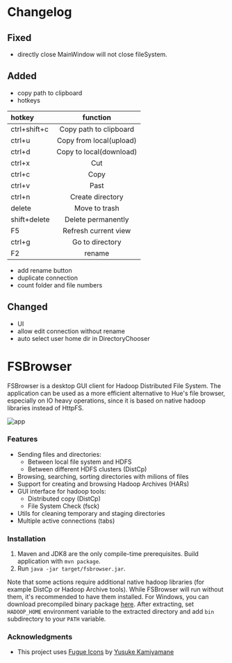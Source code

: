 # Changelog

## Fixed
- directly close MainWindow will not close fileSystem. 

## Added
- copy path to clipboard
- hotkeys

| hotkey | function |
| :--- | :---: |
| ctrl+shift+c | Copy path to clipboard |
| ctrl+u | Copy from local(upload) |
| ctrl+d | Copy to local(download) |
| ctrl+x | Cut |
| ctrl+c | Copy |
| ctrl+v | Past |
| ctrl+n | Create directory |
| delete | Move to trash |
| shift+delete | Delete permanently |
| F5 | Refresh current view |
| ctrl+g | Go to directory |
| F2 | rename |

- add rename button
- duplicate connection
- count folder and file numbers

## Changed
- UI
- allow edit connection without rename
- auto select user home dir in DirectoryChooser 

# FSBrowser

FSBrowser is a desktop GUI client for Hadoop Distributed File System. 
The application can be used as a more efficient alternative to Hue's file browser, especially on IO heavy operations,  since it 
is based on native hadoop libraries instead of HttpFS.

![app](images/app.png)

### Features
* Sending files and directories:
  * Between local file system and HDFS
  * Between different HDFS clusters (DistCp)
* Browsing, searching, sorting directories with milions of files
* Support for creating and browsing Hadoop Archives (HARs)
* GUI interface for hadoop tools:
  * Distributed copy (DistCp)
  * File System Check (fsck)
* Utils for cleaning temporary and staging directories
* Multiple active connections (tabs)

### Installation

1. Maven and JDK8 are the only compile-time prerequisites. Build application with `mvn package`. 
2. Run `java -jar target/fsbrowser.jar`.

Note that some actions require additional native hadoop libraries (for example DistCp or Hadoop Archive tools).
While FSBrowser will run without them, it's recommended to have them installed.
For Windows, you can download precompiled binary package [here](https://github.com/sardetushar/hadooponwindows/archive/master.zip).
After extracting, set `HADOOP_HOME` environment variable to the extracted directory and add `bin` subdirectory to your `PATH` variable.

### Acknowledgments
- This project uses [Fugue Icons](http://p.yusukekamiyamane.com/) by [Yusuke Kamiyamane](http://p.yusukekamiyamane.com/about/)
